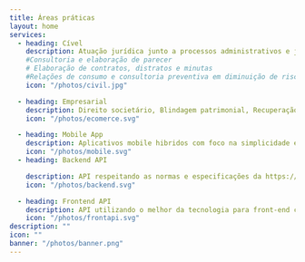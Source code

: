 ```yaml
---
title: Áreas práticas
layout: home
services:
  - heading: Cível
    description: Atuação jurídica junto a processos administrativos e judiciais
    #Consultoria e elaboração de parecer
    # Elaboração de contratos, distratos e minutas
    #Relações de consumo e consultoria preventiva em diminuição de riscos para empresas.
    icon: "/photos/civil.jpg"

  - heading: Empresarial
    description: Direito societário, Blindagem patrimonial, Recuperação empresarial
    icon: "/photos/ecomerce.svg"

  - heading: Mobile App
    description: Aplicativos mobile hibridos com foco na simplicidade e funcionalidade.
    icon: "/photos/mobile.svg"
  - heading: Backend API

    description: API respeitando as normas e especificações da https://jsonapi.org/ orientadas para alta performace.
    icon: "/photos/backend.svg"

  - heading: Frontend API
    description: API utilizando o melhor da tecnologia para front-end com js.
    icon: "/photos/frontapi.svg"
description: ""
icon: ""
banner: "/photos/banner.png"
---
```

